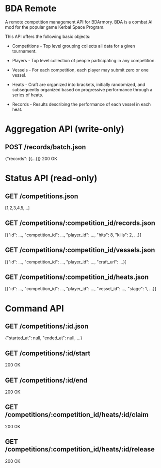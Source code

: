 # BDA Remote

A remote competition management API for BDArmory. BDA is a combat AI mod for the popular game Kerbal Space Program.

This API offers the following basic objects:

* Competitions - Top level grouping collects all data for a given tournament.

* Players - Top level collection of people participating in any competition.

* Vessels - For each competition, each player may submit zero or one vessel.

* Heats - Craft are organized into brackets, initially randomized, and subsequently organized based on progressive performance through a series of heats.

* Records - Results describing the performance of each vessel in each heat.

# Aggregation API (write-only)

## POST /records/batch.json
{"records": [{...}]}
200 OK

# Status API (read-only)

## GET /competitions.json
[1,2,3,4,5,...]

## GET /competitions/:competition_id/records.json
[{"id": ..., "competition_id": ..., "player_id": ..., "hits": 8, "kills": 2, ...}]

## GET /competitions/:competition_id/vessels.json
[{"id": ..., "competition_id": ..., "player_id": ..., "craft_url": ...}]

## GET /competitions/:competition_id/heats.json
[{"id": ..., "competition_id": ..., "player_id": ..., "vessel_id": ..., "stage": 1, ...}]

# Command API

## GET /competitions/:id.json
{"started_at": null, "ended_at": null, ...}

## GET /competitions/:id/start
200 OK

## GET /competitions/:id/end
200 OK

## GET /competitions/:competition_id/heats/:id/claim
200 OK

## GET /competitions/:competition_id/heats/:id/release
200 OK

